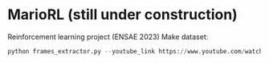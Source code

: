 # MarioRL (still under construction)
Reinforcement learning project (ENSAE 2023)
Make dataset:
```python
python frames_extractor.py --youtube_link https://www.youtube.com/watch?v=TJnk7a-Lefo --start 12 --end 1160
